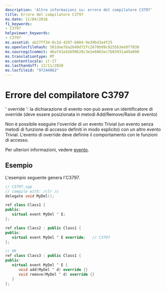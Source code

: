```yaml
---
description: 'Altre informazioni su: errore del compilatore C3797'
title: Errore del compilatore C3797
ms.date: 11/04/2016
f1_keywords:
- C3797
helpviewer_keywords:
- C3797
ms.assetid: ab27ff34-8c1d-4297-b004-9e39bd3a4f25
ms.openlocfilehash: 581dae7ba2649d72fc2670b99c9255b3ee9f7838
ms.sourcegitcommit: d6af41e42699628c3e2e6063ec7b03931a49a098
ms.translationtype: MT
ms.contentlocale: it-IT
ms.lasthandoff: 12/11/2020
ms.locfileid: "97244862"
---
```

# <a name="compiler-error-c3797"></a>Errore del compilatore C3797

' override ': la dichiarazione di evento non può avere un identificatore di override (deve essere posizionata in metodi Add/Remove/Raise di evento)

Non è possibile eseguire l'override di un evento Trivial (un evento senza metodi di funzione di accesso definiti in modo esplicito) con un altro evento Trivial. L'evento di override deve definire il comportamento con le funzioni di accesso.

Per ulteriori informazioni, vedere [evento](../../extensions/event-cpp-component-extensions.md).

## <a name="example"></a>Esempio

L'esempio seguente genera l'C3797.

```cpp
// C3797.cpp
// compile with: /clr /c
delegate void MyDel();

ref class Class1 {
public:
   virtual event MyDel ^ E;
};

ref class Class2 : public Class1 {
public:
   virtual event MyDel ^ E override;   // C3797
};

// OK
ref class Class3 : public Class1 {
public:
   virtual event MyDel ^ E {
      void add(MyDel ^ d) override {}
      void remove(MyDel ^ d) override {}
   }
};
```
